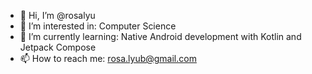 - 👋 Hi, I’m @rosalyu
- 👀 I’m interested in: Computer Science
- 🌱 I’m currently learning: Native Android development with Kotlin and Jetpack Compose
- 📫 How to reach me: rosa.lyub@gmail.com

<!---
rosalyu/rosalyu is a ✨ special ✨ repository because its `README.md` (this file) appears on your GitHub profile.
You can click the Preview link to take a look at your changes.
--->
